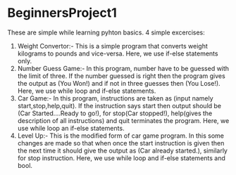 # BeginnersProject1
These are simple while learning pyhton basics.
4 simple excercises: 
  1. Weight Convertor:- This is a simple program that converts weight kilograms to pounds and vice-versa.
  Here, we use if-else statements  only.
  2. Number Guess Game:- In this program, number have to be guessed with the limit of three. If the number guessed is right then the program gives the output as (You Won!)
  and if not in three guesses then (You Lose!). Here, we use while loop and if-else statements.
  3. Car Game:- In this program, instructions are taken as (input namely start,stop,help,quit). If the instruction says start then output should be (Car Started....Ready to go!),
  for stop(Car stopped!), help(gives the description of all instructions) and quit terminates the program.
  Here, we use while loop an if-else statements.
  4. Level Up:- This is the modified form of car game program. In this some changes are made so that when once the start instruction is given then the next time it should give the
  output as (Car already started.), similarly for stop instruction.
  Here, we use while loop and if-else statements and bool.
